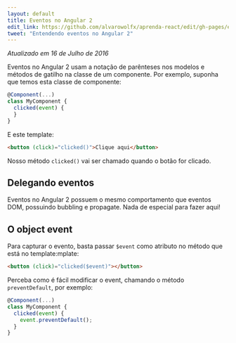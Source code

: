 ```yaml
---
layout: default
title: Eventos no Angular 2
edit_link: https://github.com/alvarowolfx/aprenda-react/edit/gh-pages/events/index.md
tweet: "Entendendo eventos no Angular 2"
---
```


_Atualizado em 16 de Julho de 2016_

Eventos no Angular 2 usam a notação de parênteses nos modelos e métodos de gatilho na classe de um componente. Por exemplo, suponha que temos esta classe de componente:

```javascript
@Component(...)
class MyComponent {
  clicked(event) {
  }
}
```

E este template:

```html
<button (click)="clicked()">Clique aqui</button>
```

Nosso método `clicked()` vai ser chamado quando o botão for clicado.

## Delegando eventos

Eventos no Angular 2 possuem o mesmo comportamento que eventos DOM, possuindo bubbling e propagate. Nada de especial para fazer aqui!

## O object event

Para capturar o evento, basta passar `$event` como atributo no método que está no template:mplate:

```html
<button (click)="clicked($event)"></button>
```

Perceba como é fácil modificar o event, chamando o método `preventDefault`, por exemplo:

```javascript
@Component(...)
class MyComponent {
  clicked(event) {
    event.preventDefault();
  }
}
```
